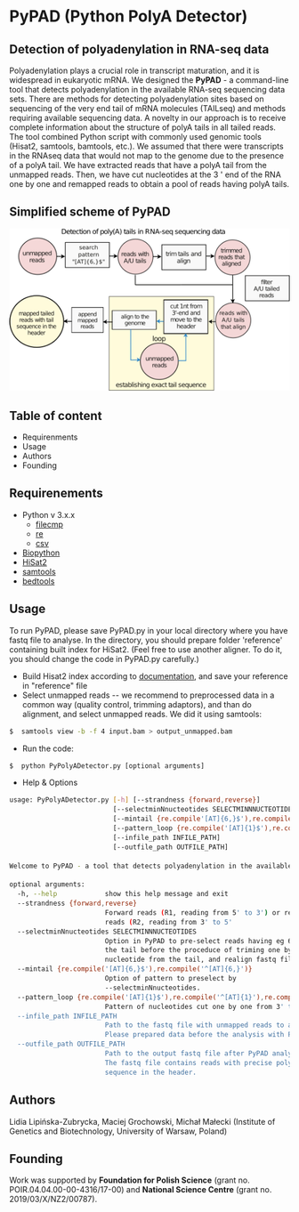 # PyPAD (Python PolyA Detector)

## Detection of polyadenylation in RNA-seq data

Polyadenylation plays a crucial role in transcript maturation, and it is widespread in eukaryotic mRNA. We designed the **PyPAD** - a command-line tool that detects polyadenylation in the available RNA-seq sequencing data sets. 
There are methods for detecting polyadenylation sites based on sequencing of the very end tail of mRNA molecules (TAILseq) and methods requiring available sequencing data. A novelty in our approach is to receive complete information about the structure of polyA tails in all tailed reads. The tool combined Python script with commonly used genomic tools (Hisat2, samtools, bamtools, etc.). We assumed that there were transcripts in the RNAseq data that would not map to the genome due to the presence of a polyA tail. We have extracted reads that have a polyA tail from the unmapped reads. Then, we have cut nucleotides at the 3 ' end of the RNA one by one and remapped reads to obtain a pool of reads having polyA tails. 

## Simplified scheme of PyPAD

![scheme](PyPAD_scheme_github.png)

## Table of content
* Requirenments
* Usage
* Authors
* Founding



## Requirenements
* Python v 3.x.x
  * [filecmp](https://docs.python.org/3/library/filecmp.html)
  * [re](https://docs.python.org/3/library/re.html)
  * [csv](https://docs.python.org/3/library/csv.html)
* [Biopython](https://biopython.org/wiki/Download)
* [HiSat2](http://daehwankimlab.github.io/hisat2/manual/)
* [samtools](http://www.htslib.org/doc/samtools.html)
* [bedtools](https://bedtools.readthedocs.io/en/latest/)


## Usage
To run PyPAD, please save PyPAD.py in your local directory where you have fastq file to analyse. In the directory, you should prepare folder 'reference' containing built index for HiSat2. (Feel free to use another aligner. To do it, you should change the code in PyPAD.py carefully.)
* Build Hisat2 index according to [documentation](http://daehwankimlab.github.io/hisat2/manual/), and save your reference in "reference" file
* Select unmapped reads -- we recommend to preprocessed data in a common way (quality control, trimming adaptors), and than do alignment, and select unmapped reads. We did it using samtools:
```bash
$  samtools view -b -f 4 input.bam > output_unmapped.bam
```

* Run the code:
```bash
$  python PyPolyADetector.py [optional arguments]
```
* Help & Options
```bash
usage: PyPolyADetector.py [-h] [--strandness {forward,reverse}]
                          [--selectminNnucteotides SELECTMINNNUCTEOTIDES]
                          [--mintail {re.compile'[AT]{6,}$'),re.compile('^[AT]{6,}')}]
                          [--pattern_loop {re.compile('[AT]{1}$'),re.compile('^[AT]{1}'),re.compile('[A]{1}$'),re.compile('^[A]{1}'}]
                          [--infile_path INFILE_PATH]
                          [--outfile_path OUTFILE_PATH]

Welcome to PyPAD - a tool that detects polyadenylation in the available RNA- seq sequencing data. Maintained at https://github.com/igib-rna-tails/PyPAD_PolyA-detector.

optional arguments:
  -h, --help            show this help message and exit
  --strandness {forward,reverse}
                        Forward reads (R1, reading from 5' to 3') or reverse
                        reads (R2, reading from 3' to 5'
  --selectminNnucteotides SELECTMINNNUCTEOTIDES
                        Option in PyPAD to pre-select reads having eg 6 nt in
                        the tail before the proceduce of triming one by one
                        nucleotide from the tail, and realign fastq file.
  --mintail {re.compile('[AT]{6,}$'),re.compile('^[AT]{6,}')}
                        Option of pattern to preselect by
                        --selectminNnucteotides.
  --pattern_loop {re.compile('[AT]{1}$'),re.compile('^[AT]{1}'),re.compile('[A]{1}$'),re.compile('^[A]{1}')}
                        Pattern of nucleotides cut one by one from 3' tail
  --infile_path INFILE_PATH
                        Path to the fastq file with unmapped reads to analyse.
                        Please prepared data before the analysis with PyPAD
  --outfile_path OUTFILE_PATH
                        Path to the output fastq file after PyPAD analysis.
                        The fastq file contains reads with precise polyA tail
                        sequence in the header.
```
## Authors
Lidia Lipińska-Zubrycka, Maciej Grochowski, Michał Małecki (Institute of Genetics and Biotechnology, University of Warsaw, Poland)

## Founding
Work was supported by **Foundation for Polish Science** (grant no. POIR.04.04.00-00-4316/17-00) and **National Science Centre** (grant no. 2019/03/X/NZ2/00787).
